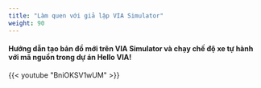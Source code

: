 ```yaml
---
title: "Làm quen với giả lập VIA Simulator"
weight: 90
---
```


#### Hướng dẫn tạo bản đồ mới trên VIA Simulator và chạy chế độ xe tự hành với mã nguồn trong dự án Hello VIA!

{{< youtube "BniOKSV1wUM" >}}